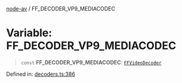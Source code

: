 [node-av](../globals.md) / FF\_DECODER\_VP9\_MEDIACODEC

# Variable: FF\_DECODER\_VP9\_MEDIACODEC

> `const` **FF\_DECODER\_VP9\_MEDIACODEC**: [`FFVideoDecoder`](../type-aliases/FFVideoDecoder.md)

Defined in: [decoders.ts:386](https://github.com/seydx/av/blob/f8631fc881b394300b1479f511d55cf1c370a87f/src/constants/decoders.ts#L386)
